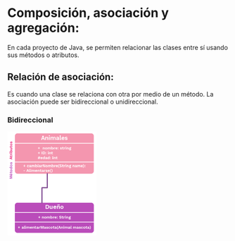 # Composición, asociación y agregación:
En cada proyecto de Java, se permiten relacionar las clases entre sí usando sus métodos o atributos.


## Relación de asociación:
Es cuando una clase se relaciona con otra por medio de un método. La asociación puede ser bidireccional o unidireccional.

### Bidireccional

![tabla](./uml_asociacion.png)

